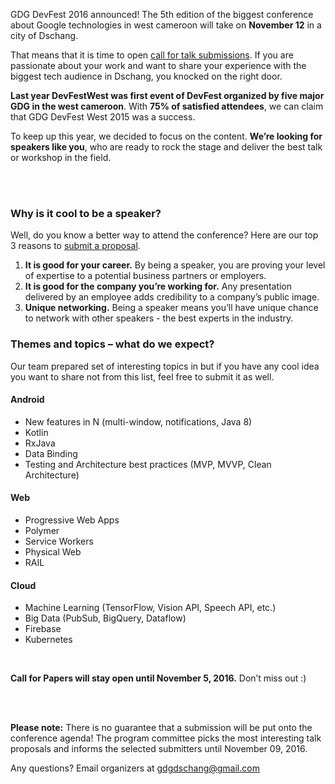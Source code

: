 GDG DevFest 2016 announced! The 5th edition of the biggest conference about Google technologies in west cameroon will take on **November 12** in a city of Dschang.

That means that it is time to open [call for talk submissions](https://plus.google.com/events/cjchmpkpooi2mico16mh5ora03k). If you are passionate about your work and want to share your experience with the biggest tech audience in Dschang, you knocked on the right door.

**Last year DevFestWest was first event of DevFest organized by five major GDG in the west cameroon**. With **75% of satisfied attendees**, we can claim that GDG DevFest West 2015 was a success.

To keep up this year, we decided to focus on the content. **We’re looking for speakers like you**, who are ready to rock the stage and deliver the best talk or workshop in the field.
<div class="text-center">
<a href="https://plus.google.com/events/cjchmpkpooi2mico16mh5ora03k" target="_blank" class="style-scope header-content" style="color: white; ">
  <paper-button class="primary style-scope header-content x-scope paper-button-0" raised="" role="button" tabindex="0" animated="" aria-disabled="false" elevation="1">Submit a proposal</paper-button>
</a>
</div>

<br/>

### Why is it cool to be a speaker?

Well, do you know a better way to attend the conference? Here are our top 3 reasons to [submit a proposal](https://plus.google.com/events/cjchmpkpooi2mico16mh5ora03k).

1. **It is good for your career.** By being a speaker, you are proving your level of expertise to a potential business partners or employers.
2. **It is good for the company you’re working for.** Any presentation delivered by an employee adds credibility to a company’s public image.
3. **Unique networking.** Being a speaker means you’ll have unique chance to network with other speakers - the best experts in the industry.

### Themes and topics – what do we expect?

Our team prepared set of interesting topics in but if you have any cool idea you want to share not from this list, feel free to submit it as well.

#### Android
* New features in N (multi-window, notifications, Java 8)
* Kotlin
* RxJava
* Data Binding
* Testing and Architecture best practices (MVP, MVVP, Clean Architecture)

#### Web
* Progressive Web Apps
* Polymer
* Service Workers
* Physical Web
* RAIL

#### Cloud
* Machine Learning (TensorFlow, Vision API, Speech API, etc.)
* Big Data (PubSub, BigQuery, Dataflow)
* Firebase
* Kubernetes

<br/>

**Call for Papers will stay open until November 5, 2016.** Don’t miss out :)

<div class="text-center">
<a href="https://plus.google.com/events/cjchmpkpooi2mico16mh5ora03k" target="_blank" class="style-scope header-content" style="color: white; ">
  <paper-button class="primary style-scope header-content x-scope paper-button-0" raised="" role="button" tabindex="0" animated="" aria-disabled="false" elevation="1">Submit a proposal</paper-button>
</a>
</div>
<br/>

**Please note:** There is no guarantee that a submission will be put onto the conference agenda! The program committee picks the most interesting talk proposals and informs the selected submitters until November 09, 2016.

Any questions? Email organizers at [gdgdschang@gmail.com](mailto:gdgdschang@gmail.com)



